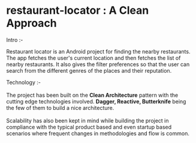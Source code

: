 # restaurant-locator : A Clean Approach

Intro :-

Restaurant locator is an Android project for finding the nearby restaurants.
The app fetches the user's current location and then fetches the list of nearby restaurants.
It also gives the filter preferences so that the user can search from the different genres of the places and their reputation.

Technology :-
<br /><br />The project has been built on the <b>Clean Architecture</b> pattern with the cutting edge technologies involved.
<b>Dagger, Reactive, Butterknife</b> being the few of them to build a nice architecture.
<br /><br />Scalability has also been kept in mind while building the project in compliance with the typical product based 
and even startup based scenarios where frequent changes in methodologies and flow is common.
